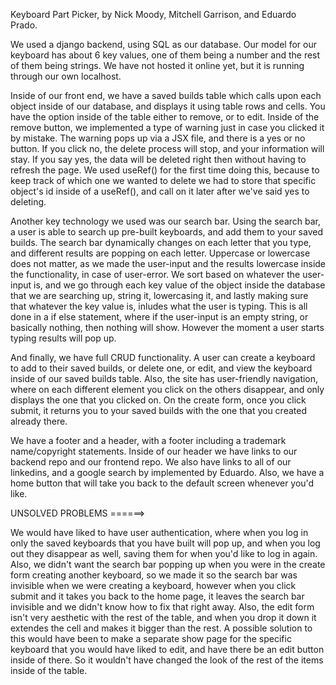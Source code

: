 Keyboard Part Picker, 
 by Nick Moody, Mitchell Garrison, and Eduardo Prado. 
 
 We used a django backend, using SQL as our database. Our model for our keyboard has about 6 key values, one of them being a number and the rest of them being strings. We have not hosted it online yet, but it is running through our own localhost. 
 
 Inside of our front end, we have a saved builds table which calls upon each object inside of our database, and displays it using table rows and cells. You have the option inside of the table either to remove, or to edit. Inside of the remove button, we implemented a type of warning just in case you clicked it by mistake. The warning pops up via a JSX file, and there is a yes or no button. If you click no, the delete process will stop, and your information will stay. If you say yes, the data will be deleted right then without having to refresh the page. We used useRef() for the first time doing this, because to keep track of which one we wanted to delete we had to store that specific object's id inside of a useRef(), and call on it later after we've said yes to deleting. 
 
 Another key technology we used was our search bar. Using the search bar, a user is able to search up pre-built keyboards, and add them to your saved builds. The search bar dynamically changes on each letter that you type, and different results are popping on each letter. Uppercase or lowercase does not matter, as we made the user-input and the results lowercase inside the functionality, in case of user-error. We sort based on whatever the user-input is, and we go through each key value of the object inside the database that we are searching up, string it, lowercasing it, and lastly making sure that whatever the key value is, inludes what the user is typing. This is all done in a if else statement, where if the user-input is an empty string, or basically nothing, then nothing will show. However the moment a user starts typing results will pop up. 
 
 And finally, we have full CRUD functionality. A user can create a keyboard to add to their saved builds, or delete one, or edit, and view the keyboard inside of our saved builds table. Also, the site has user-friendly navigation, where on each different element you click on the others disappear, and only displays the one that you clicked on. On the create form, once you click submit, it returns you to your saved builds with the one that you created already there. 
 
 We have a footer and a header, with a footer including a trademark name/copyright statements. Inside of our header we have links to our backend repo and our frontend repo. We also have links to all of our linkedins, and a google search by implemented by Eduardo. Also, we have a home button that will take you back to the default screen whenever you'd like. 
 
 UNSOLVED PROBLEMS ======>
 
  We would have liked to have user authentication, where when you log in only the saved keyboards that you have built will pop up, and when you log out they disappear as well, saving them for when you'd like to log in again. Also, we didn't want the search bar popping up when you were in the create form creating another keyboard, so we made it so the search bar was invisible when we were creating a keyboard, however when you click submit and it takes you back to the home page, it leaves the search bar invisible and we didn't know how to fix that right away. Also, the edit form isn't very aesthetic with the rest of the table, and when you drop it down it extendes the cell and makes it bigger than the rest. A possible solution to this would have been to make a separate show page for the specific keyboard that you would have liked to edit, and have there be an edit button inside of there. So it wouldn't have changed the look of the rest of the items inside of the table. 

